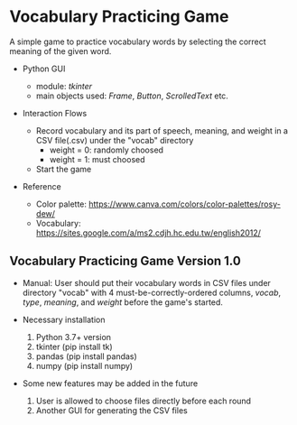 # Vocabulary Practicing Game
A simple game to practice vocabulary words by selecting the correct meaning of the given word.

- Python GUI

  - module: *tkinter*
  - main objects used: *Frame*, *Button*, *ScrolledText* etc.

- Interaction Flows

  - Record vocabulary and its part of speech, meaning, and weight in a CSV file(.csv) under the "vocab" directory
    - weight = 0: randomly choosed
    - weight = 1: must choosed
  - Start the game

- Reference

  - Color palette: https://www.canva.com/colors/color-palettes/rosy-dew/
  - Vocabulary: https://sites.google.com/a/ms2.cdjh.hc.edu.tw/english2012/

## Vocabulary Practicing Game Version 1.0
- Manual: User should put their vocabulary words in CSV files under directory "vocab" with 4 must-be-correctly-ordered columns, *vocab*, *type*, *meaning*, and *weight* before the game's started.

- Necessary installation
  1. Python 3.7+ version
  2. tkinter (pip install tk)
  3. pandas (pip install pandas)
  4. numpy (pip install numpy)

- Some new features may be added in the future
  1. User is allowed to choose files directly before each round
  2. Another GUI for generating the CSV files

